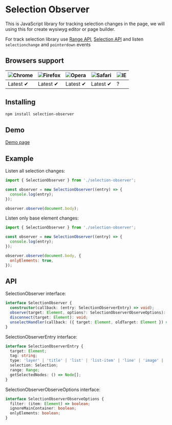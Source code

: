 # Selection Observer

This is JavaScript library for tracking selection changes in the page,
we will using this for create wysiwyg editor or page builder.

For track selection library use
[Range API](https://developer.mozilla.org/en-US/docs/Web/API/Range),
[Selection API](https://developer.mozilla.org/en-US/docs/Web/API/Selection)
and listen `selectionchange` and `pointerdown` events

## Browsers support

![Chrome](https://raw.githubusercontent.com/alrra/browser-logos/master/src/chrome/chrome_48x48.png) | ![Firefox](https://raw.githubusercontent.com/alrra/browser-logos/master/src/firefox/firefox_48x48.png) | ![Opera](https://raw.githubusercontent.com/alrra/browser-logos/master/src/opera/opera_48x48.png) | ![Safari](https://raw.githubusercontent.com/alrra/browser-logos/master/src/safari/safari_48x48.png) | ![IE](https://raw.githubusercontent.com/alrra/browser-logos/master/src/edge/edge_48x48.png)
--- | --- | --- | --- | --- |
Latest ✔ | Latest ✔ | Latest ✔ | Latest ✔ | ? |

## Installing

```bash
npm install selection-observer
```

## Demo

[Demo page](https://satanpit.github.io/selection-observer/)

## Example

Listen all selection changes:

```javascript
import { SelectionObserver } from './selection-observer';

const observer = new SelectionObserver((entry) => {
  console.log(entry);
});

observer.observe(document.body);
```

Listen only base element changes:

```javascript
import { SelectionObserver } from './selection-observer';

const observer = new SelectionObserver((entry) => {
  console.log(entry);
});

observer.observe(document.body, {
  onlyElements: true,
});
```

## API

SelectionObserver interface:
```typescript
interface SelectionObserver {
  constructor(callback: (entry: SelectionObserverEntry) => void);
  observe(target: Element, options?: SelectionObserverObserveOptions): void;
  disconnect(target: Element): void;
  unselectHandler(callback: ({ target: Element, oldTarget: Element }) => void): void;
}
```

SelectionObserverEntry interface:
```typescript
interface SelectionObserverEntry {
  target: Element;
  tag: string;
  type: 'layer' | 'title' | 'list' | 'list-item' | 'line' | 'image' | 'paragraph' | 'code' | string;
  selection: Selection;
  range: Range;
  getSelectedNodes: () => Node[];
}
```

SelectionObserverObserveOptions interface:
```typescript
interface SelectionObserverObserveOptions {
  filter: (item: Element) => boolean;
  ignoreMainContainer: boolean;
  onlyElements: boolean;
}
```
